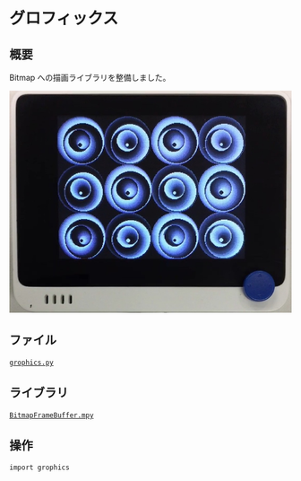 # グロフィックス

## 概要
Bitmap への描画ライブラリを整備しました。

[![YouTube](./Grophics.jpg)](https://www.youtube.com/watch?v=D_v0U4ZifK4)

## ファイル
   [`grophics.py`](/CIRCUITPY/grophics.py)

## ライブラリ
   [`BitmapFrameBuffer.mpy`](/libsrc/BitmapFrameBuffer.py)

## 操作
```
import grophics
```
